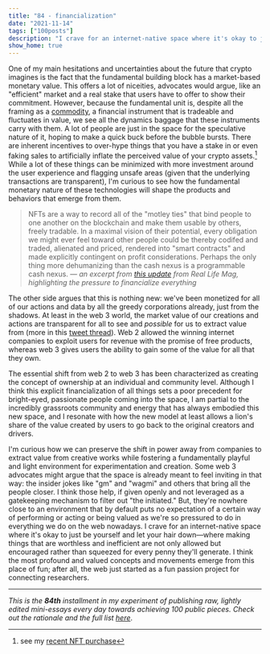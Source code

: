 ```yaml
---
title: "84 - financialization"
date: "2021-11-14"
tags: ["100posts"]
description: "I crave for an internet-native space where it's okay to just be yourself and let your hair down—where making things that are worthless and inefficient are not only allowed but encouraged rather than squeezed for every penny they'll generate."
show_home: true
---
```


One of my main hesitations and uncertainties about the future that crypto imagines is the fact that the fundamental building block has a market-based monetary value. This offers a lot of niceities, advocates would argue, like an "efficient" market and a real stake that users have to offer to show their commitment. However, because the fundamental unit is, despite all the framing as a [commodity](https://www.sofi.com/blog/crypto-commodity-vs-security/), a financial instrument that is tradeable and fluctuates in value, we see all the dynamics baggage that these instruments carry with them. A lot of people are just in the space for the speculative nature of it, hoping to make a quick buck before the bubble bursts. There are inherent incentives to over-hype things that you have a stake in or even faking sales to artificially inflate the perceived value of your crypto assets.[^1] While a lot of these things can be minimized with more investment around the user experience and flagging unsafe areas (given that the underlying transactions are transparent), I'm curious to see how the fundamental monetary nature of these technologies will shape the products and behaviors that emerge from them. 

> NFTs are a way to record all of the "motley ties" that bind people to one another on the blockchain and make them usable by others, freely tradable. In a maximal vision of their potential, every obligation we might ever feel toward other people could be thereby codifed and traded, alienated and priced, rendered into "smart contracts" and made explicitly contingent on profit considerations. Perhaps the only thing more dehumanizing than the cash nexus is a programmable cash nexus.
— *an excerpt from [this update](https://tinyletter.com/reallifemag/letters/gonna-fly-now) from Real Life Mag, highlighting the pressure to financialize everything*

The other side argues that this is nothing new: we've been monetized for all of our actions and data by all the greedy corporations already, just from the shadows. At least in the web 3 world, the market value of our creations and actions are transparent for all to see and *possible* for us to extract value from (more in this [tweet thread](https://twitter.com/matdryhurst/status/1433381005193367552?s=20)). Web 2 allowed the winning internet companies to exploit users for revenue with the promise of  free products, whereas web 3 gives users the ability to gain some of the value for all that they own. 

The essential shift from web 2 to web 3 has been characterized as creating the concept of ownership at an individual and community level. Although I think this explicit financialization of all things sets a poor precedent for bright-eyed, passionate people coming into the space, I am partial to the incredibly grassroots community and energy that has always embodied this new space, and I resonate with how the new model at least allows a lion's share of the value created by users to go back to the original creators and drivers.

I'm curious how we can preserve the shift in power away from companies to extract value from creative works while fostering a fundamentally playful and light environment for experimentation and creation. Some web 3 advocates might argue that the space is already meant to feel inviting in that way: the insider jokes like "gm" and "wagmi" and others that bring all the people closer. I think those help, if given openly and not leveraged as a gatekeeping mechanism to filter out "the initiated." But, they're nowhere close to an environment that by default puts no expectation of a certain way of performing or acting or being valued as we're so pressured to do in everything we do on the web nowadays. I crave for an internet-native space where it's okay to just be yourself and let your hair down—where making things that are worthless and inefficient are not only allowed but encouraged rather than squeezed for every penny they'll generate. I think the most profound and valued concepts and movements emerge from this place of fun; after all, the web just started as a fun passion project for connecting researchers.

[^1]: see my [recent NFT purchase](/experiments/100posts/allure-of-ephemerality)

---
*This is the **84th** installment in my experiment of publishing raw, lightly edited mini-essays every day towards achieving 100 public pieces. Check out the rationale and the full list [here](/experiments/100posts/)*.
